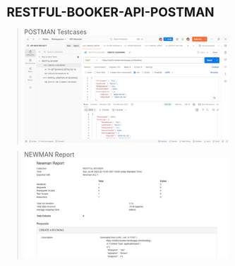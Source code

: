 # RESTFUL-BOOKER-API-POSTMAN
> POSTMAN Testcases
![Postman Requests](https://github.com/Shikha-122/RESTFUL-BOOKER-API-POSTMAN/blob/main/POSTMAN.png)

> NEWMAN Report
![Newman Report](https://github.com/Shikha-122/RESTFUL-BOOKER-API-POSTMAN/blob/main/Newman%20Report.png)
